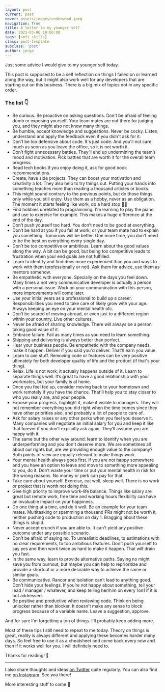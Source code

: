 ```yaml
---
layout: post
current: post
cover: assets/images/underwood.jpeg
navigation: True
title: A letter to my younger self
date: 2021-03-06 10:00:00
tags: [soft skills]
class: post-template
subclass: 'post'
author: jorge
---
```


Just some advice I would give to my younger self today.

This post is supposed to be a self reflection on things I failed on or learned along the way, but it might also work well for any developers that are starting out on this business. There is a big mix of topics not in any specific order.

### The list 👇

- Be curious. Be proactive on asking questions. Don't be afraid of feeling dumb or exposing yourself. Your team mates are not there for judging you, and they might also not know many things.
- Be humble, accept knowledge and suggestions. Never be cocky. Listen, understand and apply the feedback even if you didn't ask for it.
- Don’t be too defensive about code. It's just code. And you'll not care much as soon as you leave the office, so it is not worth it.
- Don’t fight unnecessary battles. They’ll end up undermining the team’s mood and motivation. Pick battles that are worth it for the overall team progress.
- Read tech books if you enjoy doing it, ask for good book recommendations.
- Create, have side projects. They can boost your motivation and creativity a lot. They also help to try things out. Putting your hands into something teaches more than reading a thousand articles or books.
- This might sound contrary to the previous points, but do those things only while you still enjoy. Use them as a hobby, never as an obligation. The moment it starts feeling like work, do a hard stop 🙅‍♂️
- Find hobbies unrelated to programming. I'm learning to play the piano and use to exercise for example. This makes a huge difference at the end of the day.
- Don’t push yourself too hard. You don’t need to be good at everything.
- Don’t be hard at you if you fail at work, or your team mate had to explain you something. Tomorrow will be better. One more time, you don't need to be the best on everything every single day.
- Don’t be too competitive or ambitious. Learn about the good values along the way. A bit can be good, but being too competitive leads to frustration when your end goals are not fulfilled.
- Learn to identify and find devs more experienced than you and ways to work with them (professionally or not). Ask them for advice, use them as mentors somehow.
- Be empathetic with everyone. Specially on the days you feel down. Many times a not very communicative developer is actually a person with a personal issue. Work on your communication with this person, more improvements will come later.
- Use your initial years as a professional to build up a career. Responsibilities you need to take care of likely grow with your age. Always keeping an eye on your mental health ofc.
- Don’t be scared of moving abroad, or even just to a different region within your country. Live other cultures.
- Never be afraid of sharing knowledge. There will always be a person taking good value of it.
- Embrace failure. Fail as many times as you need to learn something.
- Shipping and delivering is always better than perfect.
- Hear your business people. Be empathetic with the company needs, make it happen. Deliver if you said you'd deliver. That'll earn you value.
- Learn to axe stuff. Removing code or features can be very positive ultimately for both developer quality of life and the product (if that's your thing).
- Relax. Life is not work, it actually happens outside of it. Learn to separate things well. It’s great to have a good relationship with your workmates, but your family is at home.
- Once you feel fed up, consider moving back to your hometown and work remotely if you have the chance. That'll help you to stay closer to who you really are, and your people.
- Expose your progress, highlight it, make it visible to managers. They will not remember everything you did right when the time comes since they have other priorities also, and probably a lot of people to care of.
- Ask for salary raises or any other perks when you feel you deserve it. Many companies will negotiate an initial salary for you and keep it like that forever if you don’t explicitly ask again. They’ll assume you are happy with it.
- The same but the other way around: learn to identify when you are underperforming and you don't deserve more. We are sometimes all about our rights but, are we providing enough value to the company? Both points of view are equally relevant to make things work.
- Your mental health always goes first. If you are not happy somewhere and you have an option to leave and move to something more appealing to you, do it. Don’t waste your time or put your mental health in risk for the wrong reasons. No money or perk can pay for that.
- Take care about yourself. Exercise, eat well, sleep well. There is no work or project that is worth not doing this.
- Give high priority to improve work-life balance. Things like salary are great but remote work, free time and working hours flexibility can have an invaluable impact on your happiness.
- Do one thing at a time, and do it well. Be an example for your team mates. Multitasking or spamming a thousand PRs might not be worth it, neither pushing code to production on day 1. Bragging about these things is stupid.
- Never accept crunch if you are able to. It can't yield any positive outcome under any possible scenario.
- Don’t be afraid of saying no. To unrealistic deadlines, to estimations with no clear requirements, to too ambitious features. Don’t push yourself to say yes and then work twice as hard to make it happen. That will drain you fast.
- In the same way, learn to provide alternative paths. Saying no might save you from burnout, but maybe you can help to reprioritize and provide a shortcut or a more desirable way to achieve the same or similar goals.
- Be communicative. Rancor and isolation can’t lead to anything good. Don’t hide your feelings. If you’re not happy about something, tell your lead / manager / whatever, and keep telling her/him on every 1on1 if it is not addressed.
- Be positive and productive when reviewing code. Think on being unlocker rather than blocker. It doesn't make any sense to block progress because of a variable name. Leave a suggestion, approve.

And for sure I'm forgetting a ton of things. I'll probably keep adding more.

Most of these tips I still need to repeat to me today. Theory on things is great, reality is always different and applying these becomes harder many days. So feel free to use it as a cheatsheet and come back every now and then if it works well for you. I will definitely need to.

Thanks for reading! 🙌

---

I also share thoughts and ideas [on Twitter](https://twitter.com/JorgeCastilloPR) quite regularly. You can also find me [on Instagram](https://www.instagram.com/jorgecastillopr/). See you there!

More interesting stuff to come 🙌
